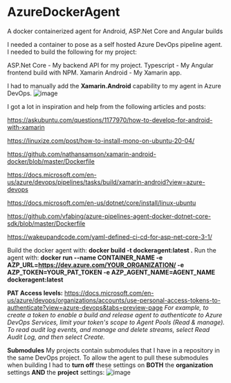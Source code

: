 # AzureDockerAgent
A docker containerized agent for Android, ASP.Net Core and Angular builds

I needed a container to pose as a self hosted Azure DevOps pipeline agent.
I needed to build the following for my project:

ASP.Net Core - My backend API for my project.
Typescript - My Angular frontend build with NPM.
Xamarin Android - My Xamarin app.


I had to manually add the **Xamarin.Android** capability to my agent in Azure DevOps.
![image](https://user-images.githubusercontent.com/5878260/115853881-f1aa0d00-a429-11eb-9136-a1fbe32b5dae.png)


I got a lot in inspiration and help from the following articles and posts:

https://askubuntu.com/questions/1177970/how-to-develop-for-android-with-xamarin

https://linuxize.com/post/how-to-install-mono-on-ubuntu-20-04/

https://github.com/nathansamson/xamarin-android-docker/blob/master/Dockerfile

https://docs.microsoft.com/en-us/azure/devops/pipelines/tasks/build/xamarin-android?view=azure-devops

https://docs.microsoft.com/en-us/dotnet/core/install/linux-ubuntu

https://github.com/vfabing/azure-pipelines-agent-docker-dotnet-core-sdk/blob/master/Dockerfile

https://wakeupandcode.com/yaml-defined-ci-cd-for-asp-net-core-3-1/


Build the docker agent with: **docker build -t dockeragent:latest .**
Run the agent with: **docker run --name CONTAINER_NAME -e AZP_URL=https://dev.azure.com/YOUR_ORGANIZATION/ -e AZP_TOKEN=YOUR_PAT_TOKEN -e AZP_AGENT_NAME=AGENT_NAME dockeragent:latest**

**PAT Access levels:**
https://docs.microsoft.com/en-us/azure/devops/organizations/accounts/use-personal-access-tokens-to-authenticate?view=azure-devops&tabs=preview-page
_For example, to create a token to enable a build and release agent to authenticate to Azure DevOps Services, limit your token's scope to Agent Pools (Read & manage). To read audit log events, and manage and delete streams, select Read Audit Log, and then select Create._

**Submodules**
My projects contain submodules that I have in a repository in the same DevOps project.
To allow the agent to pull these submodules when building I had to **turn off** these settings on **BOTH** the **organization** settings **AND** the **project** settings:
![image](https://user-images.githubusercontent.com/5878260/115855282-5dd94080-a42b-11eb-88f7-9147a46d4952.png)




